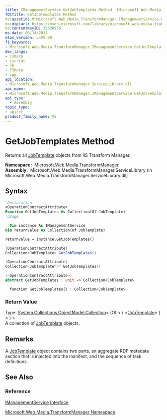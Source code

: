 ```yaml
---
title: IManagementService.GetJobTemplates Method  (Microsoft.Web.Media.TransformManager)
TOCTitle: GetJobTemplates Method
ms:assetid: M:Microsoft.Web.Media.TransformManager.IManagementService.GetJobTemplates
ms:mtpsurl: https://msdn.microsoft.com/library/microsoft.web.media.transformmanager.imanagementservice.getjobtemplates(v=VS.90)
ms:contentKeyID: 35520935
ms.date: 06/14/2012
mtps_version: v=VS.90
f1_keywords:
- Microsoft.Web.Media.TransformManager.IManagementService.GetJobTemplates
dev_langs:
- csharp
- jscript
- vb
- FSharp
- cpp
api_location:
- Microsoft.Web.Media.TransformManager.ServiceLibrary.dll
api_name:
- Microsoft.Web.Media.TransformManager.IManagementService.GetJobTemplates
api_type:
  - Assembly
topic_type:
- apiref
product_family_name: VS
---
```


# GetJobTemplates Method

Returns all [JobTemplate](jobtemplate-class-microsoft-web-media-transformmanager.md) objects from IIS Transform Manager.

**Namespace:**  [Microsoft.Web.Media.TransformManager](microsoft-web-media-transformmanager-namespace.md)  
**Assembly:**  Microsoft.Web.Media.TransformManager.ServiceLibrary (in Microsoft.Web.Media.TransformManager.ServiceLibrary.dll)

## Syntax

```vb
'Declaration
<OperationContractAttribute> _
Function GetJobTemplates As Collection(Of JobTemplate)
'Usage

  Dim instance As IManagementService
Dim returnValue As Collection(Of JobTemplate)

returnValue = instance.GetJobTemplates()
```

```csharp
[OperationContractAttribute]
Collection<JobTemplate> GetJobTemplates()
```

```cpp
[OperationContractAttribute]
Collection<JobTemplate^>^ GetJobTemplates()
```

``` fsharp
[<OperationContractAttribute>]
abstract GetJobTemplates : unit -> Collection<JobTemplate> 
```

```jscript
  function GetJobTemplates() : Collection<JobTemplate>
```

### Return Value

Type: [System.Collections.ObjectModel.Collection](https://msdn.microsoft.com/library/ms132397)\< (Of \< ( \<'[JobTemplate](jobtemplate-class-microsoft-web-media-transformmanager.md)\> ) \> ) \>  
A collection of [JobTemplate](jobtemplate-class-microsoft-web-media-transformmanager.md) objects.  

## Remarks

A [JobTemplate](jobtemplate-class-microsoft-web-media-transformmanager.md) object contains two parts, an aggregate RDF metadata section that is injected into the manifest, and the sequence of task definitions.

## See Also

### Reference

[IManagementService Interface](imanagementservice-interface-microsoft-web-media-transformmanager.md)

[Microsoft.Web.Media.TransformManager Namespace](microsoft-web-media-transformmanager-namespace.md)
